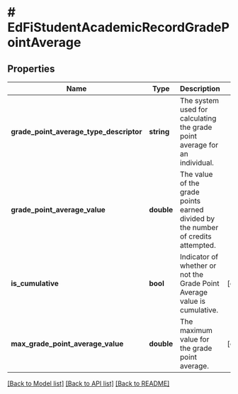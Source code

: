 # # EdFiStudentAcademicRecordGradePointAverage

## Properties

Name | Type | Description | Notes
------------ | ------------- | ------------- | -------------
**grade_point_average_type_descriptor** | **string** | The system used for calculating the grade point average for an individual. |
**grade_point_average_value** | **double** | The value of the grade points earned divided by the number of credits attempted. |
**is_cumulative** | **bool** | Indicator of whether or not the Grade Point Average value is cumulative. | [optional]
**max_grade_point_average_value** | **double** | The maximum value for the grade point average. | [optional]

[[Back to Model list]](../../README.md#models) [[Back to API list]](../../README.md#endpoints) [[Back to README]](../../README.md)
